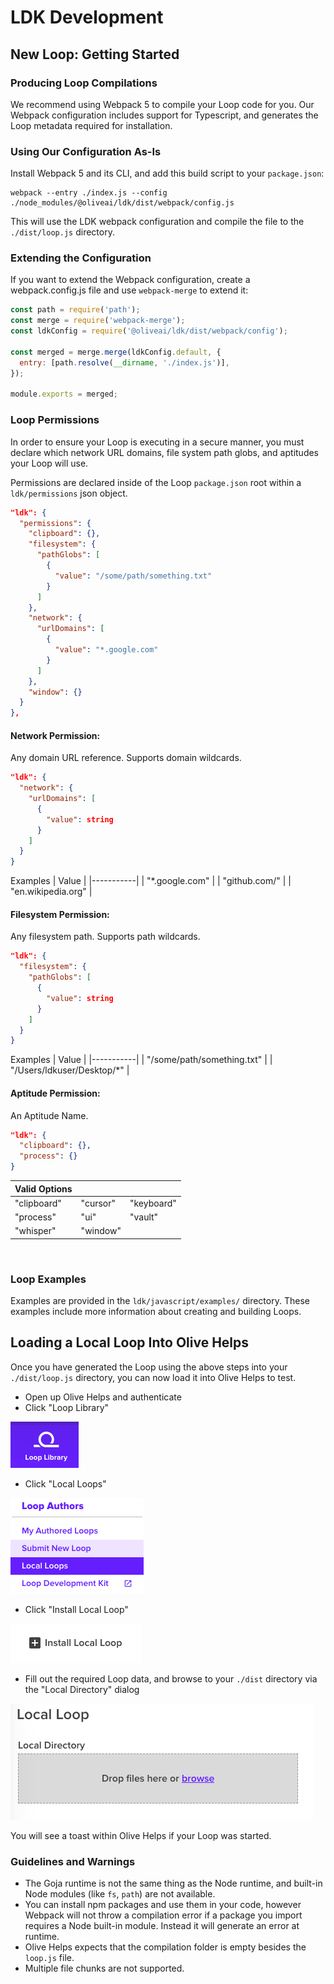 # LDK Development

## New Loop: Getting Started
### Producing Loop Compilations
We recommend using Webpack 5 to compile your Loop code for you. Our Webpack configuration includes support for Typescript, and generates the Loop metadata required for installation.

### Using Our Configuration As-Is
Install Webpack 5 and its CLI, and add this build script to your `package.json`:

```shell
webpack --entry ./index.js --config ./node_modules/@oliveai/ldk/dist/webpack/config.js
```

This will use the LDK webpack configuration and compile the file to the `./dist/loop.js` directory.

### Extending the Configuration
If you want to extend the Webpack configuration, create a webpack.config.js file and use `webpack-merge` to extend it:

```js
const path = require('path');
const merge = require('webpack-merge');
const ldkConfig = require('@oliveai/ldk/dist/webpack/config');

const merged = merge.merge(ldkConfig.default, {
  entry: [path.resolve(__dirname, './index.js')],
});

module.exports = merged;
```

### Loop Permissions
In order to ensure your Loop is executing in a secure manner, you must declare which network URL domains, file system path globs, and aptitudes your Loop will use. 

Permissions are declared inside of the Loop `package.json` root within a `ldk/permissions` json object.

```json
"ldk": {
  "permissions": {
    "clipboard": {},
    "filesystem": {
      "pathGlobs": [
        {
          "value": "/some/path/something.txt"
        }
      ]
    },
    "network": {
      "urlDomains": [
        {
          "value": "*.google.com"
        }
      ]
    },
    "window": {}
  }
},
```

#### Network Permission:
Any domain URL reference. Supports domain wildcards.
```json
"ldk": {
  "network": {
    "urlDomains": [
      {
        "value": string
      }
    ]
  }
}
```
Examples
| Value |
|-----------|
| "*.google.com" |
| "github.com/" |
| "en.wikipedia.org" |
<br>

#### Filesystem Permission:
Any filesystem path. Supports path wildcards.
```json
"ldk": {
  "filesystem": {
    "pathGlobs": [
      {
        "value": string
      }
    ]
  }
}
```
Examples
| Value |
|-----------|
| "/some/path/something.txt" |
| "/Users/ldkuser/Desktop/*" |
<br>

#### Aptitude Permission:
An Aptitude Name.
```json
"ldk": {
  "clipboard": {},
  "process": {}
}
```
| Valid Options |||
|-----------|---------|---------|
"clipboard" | "cursor" | "keyboard"
"process"  | "ui" | "vault"
"whisper" | "window"
<br>

### Loop Examples
Examples are provided in the `ldk/javascript/examples/` directory. These examples include more information about creating and building Loops.

## Loading a Local Loop Into Olive Helps
Once you have generated the Loop using the above steps into your `./dist/loop.js` directory, you can now load it into Olive Helps to test.

- Open up Olive Helps and authenticate
- Click "Loop Library"

![loop library](./readme_assets/loop_library.png)

- Click "Local Loops"

![loop library](./readme_assets/local_loops.png)

- Click "Install Local Loop"

![loop library](./readme_assets/install_local_loop.png)

- Fill out the required Loop data, and browse to your `./dist` directory via the "Local Directory" dialog

![loop library](./readme_assets/local_loop_directory.png)

You will see a toast within Olive Helps if your Loop was started.

### Guidelines and Warnings
* The Goja runtime is not the same thing as the Node runtime, and built-in Node modules (like `fs`, `path`) are not available.
* You can install npm packages and use them in your code, however Webpack will not throw a compilation error if a package you import requires a Node built-in module. Instead it will generate an error at runtime.
* Olive Helps expects that the compilation folder is empty besides the `loop.js` file.
* Multiple file chunks are not supported.